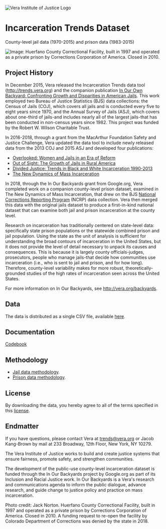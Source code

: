 ![Vera Institute of Justice Logo](https://github.com/vera-institute/incarceration_trends/blob/master/img/vera-logo.png?raw=true)

# Incarceration Trends Dataset
County-level jail data (1970-2015) and prison data (1983-2015)

![Image: Huerfano County Correctional Facility, built in 1997 and operated as a private prison by Corrections Corporation of America. Closed in 2010.](https://github.com/vera-institute/incarceration_trends/blob/master/img/iob-cfp-banner.jpg?raw=true)

## Project History
In December 2015, Vera released the Incarceration Trends data tool (http://trends.vera.org) and the companion publication [In Our Own Backyard: Confronting Growth and Disparities in American Jails](https://www.vera.org/publications/in-our-own-backyard-confronting-growth-and-disparities-in-american-jails). This work employed two Bureau of Justice Statistics (BJS) data collections: the Census of Jails (COJ), which covers all jails and is conducted every five to eight years since 1970, and the Annual Survey of Jails (ASJ), which covers about one-third of jails-and includes nearly all of the largest jails-that has been conducted in non-census years since 1982. This project was funded by the Robert W. Wilson Charitable Trust.

In 2016-2018, through a grant from the MacArthur Foundation Safety and Justice Challenge, Vera updated the data tool to include newly released data from the 2013 COJ and 2015 ASJ and developed four publications:

* [Overlooked: Women and Jails in an Era of Reform](https://www.vera.org/publications/overlooked-women-and-jails-report)
* [Out of Sight: The Growth of Jails in Rural America](https://www.vera.org/publications/out-of-sight-growth-of-jails-rural-america)
* [Divided Justice: Trends in Black and White Incarceration 1990-2013](https://www.vera.org/publications/divided-justice-black-white-jail-incarceration)
* [The New Dynamics of Mass Incarceration](https://www.vera.org/publications/the-new-dynamics-of-mass-incarceration)

In 2018, through the In Our Backyards grant from Google.org, Vera completed work on a companion county-level prison dataset, examined in The New Dynamics of Mass Incarceration, that drew on the BJS [National Corrections Reporting Program](http://ncrp.info/) (NCRP) data collection. Vera then merged this data with the original jails dataset to produce a first-in-kind national dataset that can examine both jail and prison incarceration at the county level.

Research on incarceration has traditionally centered on state-level data: specifically state prison populations or the statewide combined prison and jail population. Using the state as the unit of analysis is sufficient for understanding the broad contours of incarceration in the United States, but it does not provide the level of detail necessary to unpack its causes and consequences. This is because it is largely county officials-judges, prosecutors, people who manage jails-that decide how communities use incarceration (i.e., who is sent to jail and prison, and for how long). Therefore, county-level variability makes for more robust, theoretically-grounded studies of the high rates of incarceration seen across the United States.

For more information on In Our Backyards, see http://vera.org/backyards.

## Data

The data is distributed as a single CSV file, available [here](https://github.com/vera-institute/incarceration_trends/blob/master/incarceration_trends.csv?raw=true).

## Documentation
 [Codebook](https://github.com/vera-institute/incarceration_trends/blob/master/IOB-Codebook.pdf?raw=true)

## Methodology

- [Jail data methodology](https://github.com/vera-institute/incarceration_trends/blob/master/Methodology-for-Incarceration-Trends-Project-V2.pdf?raw=true).
- [Prison data methodology](https://github.com/vera-institute/incarceration_trends/blob/master/Workingpaper_Reconstructing-How-Counties-Contribute-to-State-Prisons.pdf?raw=true).

## License

By downloading the data, you hereby agree to all of the terms specified in this [license](https://github.com/vera-institute/incarceration_trends/blob/master/License.md). 

## Endmatter

If you have questions, please contact Vera at <trends@vera.org> or Jacob Kang-Brown by mail at 233 Broadway, 12th Floor, New York, NY 10279.

The Vera Institute of Justice works to build and create justice systems that ensure fairness, promote safety, and strengthen communities.

The development of the public-use county-level incarceration dataset is funded through the In Our Backyards project by Google.org as part of its Inclusion and Racial Justice work. In Our Backyards is a Vera's research and communications agenda to inform the public dialogue, advance research, and guide change to justice policy and practice on mass incarceration.

Photo credit: Jack Norton. Huerfano County Correctional Facility, built in 1997 and operated as a private prison by Corrections Corporation of America. Closed in 2010. A funding request to re-open the facility by Colorado Department of Corrections was denied by the state in 2018.
